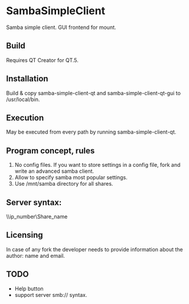 # SambaSimpleClient
Samba simple client. GUI frontend for mount.

## Build
Requires QT Creator for QT.5.

## Installation
Build & copy samba-simple-client-qt and samba-simple-client-qt-gui to /usr/local/bin.

## Execution
May be executed from every path by running samba-simple-client-qt.

## Program concept, rules
1. No config files. If you want to store settings in a config file, fork and write an advanced samba client.
2. Allow to specify samba most popular settings.
3. Use /mnt/samba directory for all shares.

## Server syntax:
\\\\ip\_number\Share\_name

## Licensing
In case of any fork the developer needs to provide information about the author: name and email.

## TODO
* Help button
* support server smb:// syntax.


